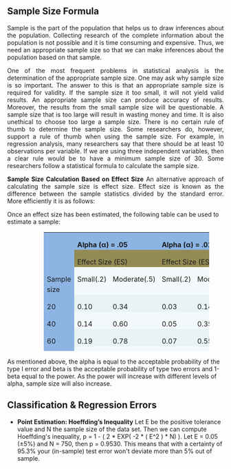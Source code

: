 Sample Size Formula
-
<p align="justify">
<!--div style="text-align: justify"-->
Sample is the part of the population that helps us to draw inferences about the population. Collecting research of the complete information about the population is not possible and it is time consuming and expensive. Thus, we need an appropriate sample size so that we can make inferences about the population based on that sample.
</p>

<p align="justify">
One of the most frequent problems in statistical analysis is the determination of the appropriate sample size. One may ask why sample size is so important. The answer to this is that an appropriate sample size is required for validity. If the sample size it too small, it will not yield valid results. An appropriate sample size can produce accuracy of results. Moreover, the results from the small sample size will be questionable. A sample size that is too large will result in wasting money and time. It is also unethical to choose too large a sample size. There is no certain rule of thumb to determine the sample size. Some researchers do, however, support a rule of thumb when using the sample size. For example, in regression analysis, many researchers say that there should be at least 10 observations per variable. If we are using three independent variables, then a clear rule would be to have a minimum sample size of 30. Some researchers follow a statistical formula to calculate the sample size.
</p>

<!--p align="justify">
Calculation of the Sample Size
Sample size based on confidence intervals: In calculating the sample size, we are interested in calculating the population parameter. Thus, we should determine the confidence intervals, so that all the values of the sample lie within that interval range.
</p-->

<p align="justify">
<b>Sample Size Calculation Based on Effect Size</b>
An alternative approach of calculating the sample size is effect size. Effect size is known as the difference between the sample statistics divided by the standard error. More efficiently it is as follows:
</p>

Once an effect size has been estimated, the following table can be used to estimate a sample:
<table class="MsoNormalTable" style="width: 385px; margin-left: 63.85pt; border-collapse: collapse; height: 276px;" border="0" cellspacing="0" cellpadding="0">
<tbody>
<tr style="height: 15.75pt;">
<td style="padding: 0in 5.4pt; background: #8db4e3 none repeat scroll 0% 0%; width: 78.95pt; height: 15.75pt;" valign="top" width="105"></td>
<td style="padding: 0in 5.4pt; background: #8db4e3 none repeat scroll 0% 0%; width: 131.1pt; height: 15.75pt;" colspan="2" valign="top" width="175">
<p class="MsoNormal" style="margin-bottom: 0.0001pt; line-height: 150%;"><strong><span style="font-size: 12pt; line-height: 150%;">Alpha (α) = .05 </span></strong></p>
</td>
<td style="padding: 0in 5.4pt; background: #8db4e3 none repeat scroll 0% 0%; width: 131pt; height: 15.75pt;" colspan="2" valign="top" width="175">
<p class="MsoNormal" style="margin-bottom: 0.0001pt; line-height: 150%;"><strong><span style="font-size: 12pt; line-height: 150%;">Alpha (α) = .01 </span></strong></p>
</td>
</tr>
<tr style="height: 16.5pt;">
<td style="padding: 0in 5.4pt; background: #8db4e3 none repeat scroll 0% 0%; width: 78.95pt; height: 16.5pt;" valign="top" width="105"></td>
<td style="padding: 0in 5.4pt; background: #948b54 none repeat scroll 0% 0%; width: 131.1pt; height: 16.5pt;" colspan="2" valign="top" width="175">
<p class="MsoNormal" style="margin-bottom: 0.0001pt; line-height: 150%;"><span style="font-size: 12pt; line-height: 150%;">Effect Size (ES)</span></p>
</td>
<td style="padding: 0in 5.4pt; background: #948b54 none repeat scroll 0% 0%; width: 131pt; height: 16.5pt;" colspan="2" valign="top" width="175">
<p class="MsoNormal" style="margin-bottom: 0.0001pt; line-height: 150%;"><span style="font-size: 12pt; line-height: 150%;">Effect Size (ES)</span></p>
</td>
</tr>
<tr style="height: 30.75pt;">
<td style="padding: 0in 5.4pt; background: #8db4e3 none repeat scroll 0% 0%; width: 78.95pt; height: 30.75pt;" valign="top" width="105">
<p class="MsoNormal" style="margin-bottom: 0.0001pt; line-height: 150%;"><span style="font-size: 12pt; line-height: 150%;">Sample size</span></p>
</td>
<td style="padding: 0in 5.4pt; background: #f3f9fa none repeat scroll 0% 0%; width: 54.55pt; height: 30.75pt;" valign="top" width="73">
<p class="MsoNormal" style="margin-bottom: 0.0001pt; line-height: 150%;"><span style="font-size: 12pt; line-height: 150%;">Small(.2)</span></p>
</td>
<td style="padding: 0in 5.4pt; background: #f3f9fa none repeat scroll 0% 0%; width: 76.55pt; height: 30.75pt;" valign="top" width="102">
<p class="MsoNormal" style="margin-bottom: 0.0001pt; line-height: 150%;"><span style="font-size: 12pt; line-height: 150%;">Moderate(.5)</span></p>
</td>
<td style="padding: 0in 5.4pt; background: #f3f9fa none repeat scroll 0% 0%; width: 60.45pt; height: 30.75pt;" valign="top" width="81">
<p class="MsoNormal" style="margin-bottom: 0.0001pt; line-height: 150%;"><span style="font-size: 12pt; line-height: 150%;">Small(.2)</span></p>
</td>
<td style="padding: 0in 5.4pt; background: #f3f9fa none repeat scroll 0% 0%; width: 70.55pt; height: 30.75pt;" valign="top" width="94">
<p class="MsoNormal" style="margin-bottom: 0.0001pt; line-height: 150%;"><span style="font-size: 12pt; line-height: 150%;">Moderate(.5)</span></p>
</td>
</tr>
<tr style="height: 15.75pt;">
<td style="padding: 0in 5.4pt; background: #8db4e3 none repeat scroll 0% 0%; width: 78.95pt; height: 15.75pt;" valign="top" width="105">
<p class="MsoNormal" style="margin-bottom: 0.0001pt; line-height: 150%;"><span style="font-size: 12pt; line-height: 150%;">20</span></p>
</td>
<td style="padding: 0in 5.4pt; background: #e7f3f4 none repeat scroll 0% 0%; width: 54.55pt; height: 15.75pt;" valign="top" width="73">
<p class="MsoNormal" style="margin-bottom: 0.0001pt; line-height: 150%;"><span style="font-size: 12pt; line-height: 150%;">0.10</span></p>
</td>
<td style="padding: 0in 5.4pt; background: #e7f3f4 none repeat scroll 0% 0%; width: 76.55pt; height: 15.75pt;" valign="top" width="102">
<p class="MsoNormal" style="margin-bottom: 0.0001pt; line-height: 150%;"><span style="font-size: 12pt; line-height: 150%;">0.34</span></p>
</td>
<td style="padding: 0in 5.4pt; background: #e7f3f4 none repeat scroll 0% 0%; width: 60.45pt; height: 15.75pt;" valign="top" width="81">
<p class="MsoNormal" style="margin-bottom: 0.0001pt; line-height: 150%;"><span style="font-size: 12pt; line-height: 150%;">0.03</span></p>
</td>
<td style="padding: 0in 5.4pt; background: #e7f3f4 none repeat scroll 0% 0%; width: 70.55pt; height: 15.75pt;" valign="top" width="94">
<p class="MsoNormal" style="margin-bottom: 0.0001pt; line-height: 150%;"><span style="font-size: 12pt; line-height: 150%;">0.14</span></p>
</td>
</tr>
<tr style="height: 15.75pt;">
<td style="padding: 0in 5.4pt; background: #8db4e3 none repeat scroll 0% 0%; width: 78.95pt; height: 15.75pt;" valign="top" width="105">
<p class="MsoNormal" style="margin-bottom: 0.0001pt; line-height: 150%;"><span style="font-size: 12pt; line-height: 150%;">40</span></p>
</td>
<td style="padding: 0in 5.4pt; background: #f3f9fa none repeat scroll 0% 0%; width: 54.55pt; height: 15.75pt;" valign="top" width="73">
<p class="MsoNormal" style="margin-bottom: 0.0001pt; line-height: 150%;"><span style="font-size: 12pt; line-height: 150%;">0.14</span></p>
</td>
<td style="padding: 0in 5.4pt; background: #f3f9fa none repeat scroll 0% 0%; width: 76.55pt; height: 15.75pt;" valign="top" width="102">
<p class="MsoNormal" style="margin-bottom: 0.0001pt; line-height: 150%;"><span style="font-size: 12pt; line-height: 150%;">0.60</span></p>
</td>
<td style="padding: 0in 5.4pt; background: #f3f9fa none repeat scroll 0% 0%; width: 60.45pt; height: 15.75pt;" valign="top" width="81">
<p class="MsoNormal" style="margin-bottom: 0.0001pt; line-height: 150%;"><span style="font-size: 12pt; line-height: 150%;">0.05</span></p>
</td>
<td style="padding: 0in 5.4pt; background: #f3f9fa none repeat scroll 0% 0%; width: 70.55pt; height: 15.75pt;" valign="top" width="94">
<p class="MsoNormal" style="margin-bottom: 0.0001pt; line-height: 150%;"><span style="font-size: 12pt; line-height: 150%;">0.35</span></p>
</td>
</tr>
<tr style="height: 15.75pt;">
<td style="padding: 0in 5.4pt; background: #8db4e3 none repeat scroll 0% 0%; width: 78.95pt; height: 15.75pt;" valign="top" width="105">
<p class="MsoNormal" style="margin-bottom: 0.0001pt; line-height: 150%;"><span style="font-size: 12pt; line-height: 150%;">60</span></p>
</td>
<td style="padding: 0in 5.4pt; background: #e7f3f4 none repeat scroll 0% 0%; width: 54.55pt; height: 15.75pt;" valign="top" width="73">
<p class="MsoNormal" style="margin-bottom: 0.0001pt; line-height: 150%;"><span style="font-size: 12pt; line-height: 150%;">0.19</span></p>
</td>
<td style="padding: 0in 5.4pt; background: #e7f3f4 none repeat scroll 0% 0%; width: 76.55pt; height: 15.75pt;" valign="top" width="102">
<p class="MsoNormal" style="margin-bottom: 0.0001pt; line-height: 150%;"><span style="font-size: 12pt; line-height: 150%;">0.78</span></p>
</td>
<td style="padding: 0in 5.4pt; background: #e7f3f4 none repeat scroll 0% 0%; width: 60.45pt; height: 15.75pt;" valign="top" width="81">
<p class="MsoNormal" style="margin-bottom: 0.0001pt; line-height: 150%;"><span style="font-size: 12pt; line-height: 150%;">0.07</span></p>
</td>
<td style="padding: 0in 5.4pt; background: #e7f3f4 none repeat scroll 0% 0%; width: 70.55pt; height: 15.75pt;" valign="top" width="94">
<p class="MsoNormal" style="margin-bottom: 0.0001pt; line-height: 150%;"><span style="font-size: 12pt; line-height: 150%;">0.55</span></p>
</td>
</tr>
<tr style="height: 15.75pt;">
<td style="padding: 0in 5.4pt; background: #8db4e3 none repeat scroll 0% 0%; width: 78.95pt; height: 15.75pt;" valign="top" width="105">
<p class="MsoNormal" style="margin-bottom: 0.0001pt; line-height: 150%;"><span style="font-size: 12pt; line-height: 150%;">80</span></p>
</td>
<td style="padding: 0in 5.4pt; background: #f3f9fa none repeat scroll 0% 0%; width: 54.55pt; height: 15.75pt;" valign="top" width="73">
<p class="MsoNormal" style="margin-bottom: 0.0001pt; line-height: 150%;"><span style="font-size: 12pt; line-height: 150%;">0.24</span></p>
</td>
<td style="padding: 0in 5.4pt; background: #f3f9fa none repeat scroll 0% 0%; width: 76.55pt; height: 15.75pt;" valign="top" width="102">
<p class="MsoNormal" style="margin-bottom: 0.0001pt; line-height: 150%;"><span style="font-size: 12pt; line-height: 150%;">0.88</span></p>
</td>
<td style="padding: 0in 5.4pt; background: #f3f9fa none repeat scroll 0% 0%; width: 60.45pt; height: 15.75pt;" valign="top" width="81">
<p class="MsoNormal" style="margin-bottom: 0.0001pt; line-height: 150%;"><span style="font-size: 12pt; line-height: 150%;">0.09</span></p>
</td>
<td style="padding: 0in 5.4pt; background: #f3f9fa none repeat scroll 0% 0%; width: 70.55pt; height: 15.75pt;" valign="top" width="94">
<p class="MsoNormal" style="margin-bottom: 0.0001pt; line-height: 150%;"><span style="font-size: 12pt; line-height: 150%;">0.71</span></p>
</td>
</tr>
<tr style="height: 15.75pt;">
<td style="padding: 0in 5.4pt; background: #8db4e3 none repeat scroll 0% 0%; width: 78.95pt; height: 15.75pt;" valign="top" width="105">
<p class="MsoNormal" style="margin-bottom: 0.0001pt; line-height: 150%;"><span style="font-size: 12pt; line-height: 150%;">100</span></p>
</td>
<td style="padding: 0in 5.4pt; background: #e7f3f4 none repeat scroll 0% 0%; width: 54.55pt; height: 15.75pt;" valign="top" width="73">
<p class="MsoNormal" style="margin-bottom: 0.0001pt; line-height: 150%;"><span style="font-size: 12pt; line-height: 150%;">0.29</span></p>
</td>
<td style="padding: 0in 5.4pt; background: #e7f3f4 none repeat scroll 0% 0%; width: 76.55pt; height: 15.75pt;" valign="top" width="102">
<p class="MsoNormal" style="margin-bottom: 0.0001pt; line-height: 150%;"><span style="font-size: 12pt; line-height: 150%;">0.94</span></p>
</td>
<td style="padding: 0in 5.4pt; background: #e7f3f4 none repeat scroll 0% 0%; width: 60.45pt; height: 15.75pt;" valign="top" width="81">
<p class="MsoNormal" style="margin-bottom: 0.0001pt; line-height: 150%;"><span style="font-size: 12pt; line-height: 150%;">0.12</span></p>
</td>
<td style="padding: 0in 5.4pt; background: #e7f3f4 none repeat scroll 0% 0%; width: 70.55pt; height: 15.75pt;" valign="top" width="94">
<p class="MsoNormal" style="margin-bottom: 0.0001pt; line-height: 150%;"><span style="font-size: 12pt; line-height: 150%;">0.82</span></p>
</td>
</tr>
<tr style="height: 15.75pt;">
<td style="padding: 0in 5.4pt; background: #8db4e3 none repeat scroll 0% 0%; width: 78.95pt; height: 15.75pt;" valign="top" width="105">
<p class="MsoNormal" style="margin-bottom: 0.0001pt; line-height: 150%;"><span style="font-size: 12pt; line-height: 150%;">150</span></p>
</td>
<td style="padding: 0in 5.4pt; background: #f3f9fa none repeat scroll 0% 0%; width: 54.55pt; height: 15.75pt;" valign="top" width="73">
<p class="MsoNormal" style="margin-bottom: 0.0001pt; line-height: 150%;"><span style="font-size: 12pt; line-height: 150%;">0.41</span></p>
</td>
<td style="padding: 0in 5.4pt; background: #f3f9fa none repeat scroll 0% 0%; width: 76.55pt; height: 15.75pt;" valign="top" width="102">
<p class="MsoNormal" style="margin-bottom: 0.0001pt; line-height: 150%;"><span style="font-size: 12pt; line-height: 150%;">0.99</span></p>
</td>
<td style="padding: 0in 5.4pt; background: #f3f9fa none repeat scroll 0% 0%; width: 60.45pt; height: 15.75pt;" valign="top" width="81">
<p class="MsoNormal" style="margin-bottom: 0.0001pt; line-height: 150%;"><span style="font-size: 12pt; line-height: 150%;">0.20</span></p>
</td>
<td style="padding: 0in 5.4pt; background: #f3f9fa none repeat scroll 0% 0%; width: 70.55pt; height: 15.75pt;" valign="top" width="94">
<p class="MsoNormal" style="margin-bottom: 0.0001pt; line-height: 150%;"><span style="font-size: 12pt; line-height: 150%;">0.96</span></p>
</td>
</tr>
<tr style="height: 15.75pt;">
<td style="padding: 0in 5.4pt; background: #8db4e3 none repeat scroll 0% 0%; width: 78.95pt; height: 15.75pt;" valign="top" width="105">
<p class="MsoNormal" style="margin-bottom: 0.0001pt; line-height: 150%;"><span style="font-size: 12pt; line-height: 150%;">200</span></p>
</td>
<td style="padding: 0in 5.4pt; background: #e7f3f4 none repeat scroll 0% 0%; width: 54.55pt; height: 15.75pt;" valign="top" width="73">
<p class="MsoNormal" style="margin-bottom: 0.0001pt; line-height: 150%;"><span style="font-size: 12pt; line-height: 150%;">0.52</span></p>
</td>
<td style="padding: 0in 5.4pt; background: #e7f3f4 none repeat scroll 0% 0%; width: 76.55pt; height: 15.75pt;" valign="top" width="102">
<p class="MsoNormal" style="margin-bottom: 0.0001pt; line-height: 150%;"><span style="font-size: 12pt; line-height: 150%;">1.00</span></p>
</td>
<td style="padding: 0in 5.4pt; background: #e7f3f4 none repeat scroll 0% 0%; width: 60.45pt; height: 15.75pt;" valign="top" width="81">
<p class="MsoNormal" style="margin-bottom: 0.0001pt; line-height: 150%;"><span style="font-size: 12pt; line-height: 150%;">0.28</span></p>
</td>
<td style="padding: 0in 5.4pt; background: #e7f3f4 none repeat scroll 0% 0%; width: 70.55pt; height: 15.75pt;" valign="top" width="94">
<p class="MsoNormal" style="margin-bottom: 0.0001pt; line-height: 150%;"><span style="font-size: 12pt; line-height: 150%;">0.99</span></p>
</td>
</tr>
</tbody>
</table>

As mentioned above, the alpha is equal to the acceptable probability of the type I error and beta is the acceptable probability of type two errors and 1-beta equal to the power. As the power will increase with different levels of alpha, sample size will also increase.

Classification & Regression Errors
-
- **Point Estimation: Hoeffding’s Inequality**
  Let E be the positive tolerance value and N the sample size of the data set. Then we can compute Hoeffding's inequality, p = 1 - ( 2 * EXP( -2 * ( E^2 ) * N) ). Let E = 0.05 (±5%) and N = 750, then p = 0.9530. This means that with a certainty of 95.3% your (in-sample) test error won't deviate more than 5% out of sample.



